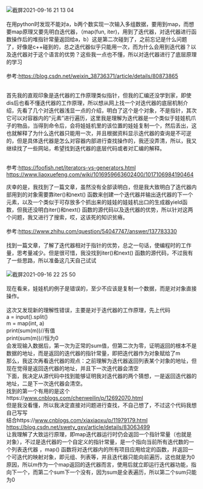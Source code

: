   
  ![截屏2021-09-16 21 13 04](https://user-images.githubusercontent.com/74129445/133618489-c29adefe-9447-49df-b51e-2b6cab8ce102.png)</br></br>
在用python时发现不能对a，b两个数实现一次输入多组数据，要用到map，而想要map原理又要先明白迭代器，（map(fun, iter)，用到了迭代器，对迭代器进行函数操作后的堆指针常量返回给a，b）这是第二次碰到了，之前忘记是什么问题了，好像是c++碰到的，总之迭代器似乎只能用一次，而为什么会用到迭代器？以及迭代器对于这个语言的优势？这些我一点也不懂，所以对迭代器进行了底层原理的学习</br></br>
  参考:https://blog.csdn.net/weixin_38736371/article/details/80873865</br></br>

  首先我的直观印象是迭代器的工作原理类似指针，但我的汇编还没学到家，即使dis后也看不懂迭代器的工作原理，所以想从网上找一个对迭代器的底层机制介绍，先看了几个对迭代器浅显一点的介绍，明白了这个是个对象，不是指针，其次它可以对容器内的“元素”进行遍历，这里我是理解为迭代器是一个类似于娃娃机爪子的物品，当得到命令后，会将娃娃机里的该位置的娃娃复制一个，然后丢出，这也就解释了为什么迭代器只能用一次，并且根据资料显示迭代器的查询是不可逆的，但是具体迭代器是怎么对容器内部进行查找操作的，我还没弄清，所以，我又继续找了一些网站，希望找到迭代器的底层代码或者对汇编的解释。</br></br>
  
  参考:https://foofish.net/iterators-vs-generators.html</br>
  https://www.liaoxuefeng.com/wiki/1016959663602400/1017106984190464</br>
  
  庆幸的是，我找到了一篇文章，虽然没有全部读明白，但是我大致明白了迭代器内部用到的对象需要靠iter()和next() 函数来创建一个迭代器并输出迭代器的下一个元素，以及一个类似于可存放多个抓出来的娃娃的娃娃机出口的生成器yield函数，但我还没明白iter()和next() 函数的源代码以及迭代器的优势，所以针对这两个问题，我又进行了搜索，哎，这该死的知识贫瘠。</br></br>
  参考:https://www.zhihu.com/question/54047747/answer/137783330</br></br>
  找到一篇文章，了解了迭代器相对于指针的优势，总之一句话，使编程时的工作量，思考量减少。但是很可惜，我没找到iter()和next() 函数的源代码，不过我有了一些思路，所以准备这几天自己试试</br></br>
  ![截屏2021-09-16 22 25 50](https://user-images.githubusercontent.com/74129445/133630063-0d561a34-5d59-481c-ade7-53fad045f12b.png)</br></br>
现在看来，娃娃机的例子是错误的，至少不应该是复制一个数据，而是对对象直接操作。</br></br>
这次又发现新的理解性错误，主要是对于迭代器的工作原理，先上代码</br>
a = input().split()</br>
m = map(int, a)</br>
print(sum(m))//有值</br>
print(sum(m))//恒为0</br>
会发现输入数据后，第一次为正常的sum值，但第二次为零，证明返回的根本不是数据的地址，而是返回的迭代器的指针常量，即把迭代器作为对象赋给了m</br>
那么，我这次再看迭代器的观点：之前理解为迭代器返回列表某个对象的地址，但现在觉得是返回迭代器的地址，并且下一次迭代器会清空</br>
下面，我决定从源代码中找到能够证明我对迭代器的两个猜想，一是返回迭代器的地址，二是下一次迭代器会清空。　</br>
找到的第一个有用的是这个https://www.cnblogs.com/chenweilin/p/12692070.html</br>
但是我没看懂，所以我决定直接对问题进行查找，不自己想了，不过这个代码我想自己写写</br>
结合https://www.cnblogs.com/xiaxiaoxu/p/11979179.html</br>
https://blog.csdn.net/swety_gxy/article/details/83063499</br>
让我理解了大致运行原理，即map迭代器运行时仍会返回一个指针常量（也就是对象），不过是迭代器的一个自定义的指针常量，是一个指向当前所有迭代数的一个列表迭代器
，map() 函数将对迭代器内的所有项目应用给定的函数，并返回一个可迭代的映射对象，即元组、列表等，并且迭代器只能向前遍历，这也就是为0原因，所以m作为一个map返回的迭代器而言，使用后就立即运行迭代器功能，指向下一个，而第二个sum下一个没有，因为sum是全表遍历，所以第二个sum只能为0
